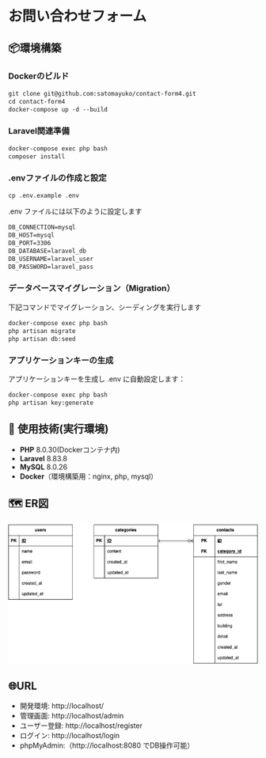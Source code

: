 # お問い合わせフォーム

## 📦環境構築

### Dockerのビルド
```
git clone git@github.com:satomayuko/contact-form4.git
cd contact-form4
docker-compose up -d --build
```


### Laravel関連準備
```
docker-compose exec php bash
composer install
```

### .envファイルの作成と設定
```
cp .env.example .env
```
.env ファイルには以下のように設定します
```env
DB_CONNECTION=mysql
DB_HOST=mysql
DB_PORT=3306
DB_DATABASE=laravel_db
DB_USERNAME=laravel_user
DB_PASSWORD=laravel_pass
```
### データベースマイグレーション（Migration）
下記コマンドでマイグレーション、シーディングを実行します
```
docker-compose exec php bash
php artisan migrate
php artisan db:seed
```
### アプリケーションキーの生成
アプリケーションキーを生成し .env に自動設定します：
```
docker-compose exec php bash
php artisan key:generate
```

## 🔧 使用技術(実行環境)

- **PHP** 8.0.30(Dockerコンテナ内)
- **Laravel** 8.83.8
- **MySQL** 8.0.26
- **Docker**（環境構築用：nginx, php, mysql）

## 🗺 ER図
![ER図](/ERD.png)

## 🌐URL
- 開発環境: http://localhost/
- 管理画面: http://localhost/admin
- ユーザー登録: http://localhost/register
- ログイン: http://localhost/login
- phpMyAdmin:（http://localhost:8080 でDB操作可能）